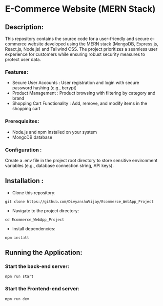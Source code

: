 # E-Commerce Website (MERN Stack)
## Description:

This repository contains the source code for a user-friendly and secure e-commerce website developed using the MERN stack (MongoDB, Express.js, React.js, Node.js) and Tailwind CSS. The project prioritizes a seamless user experience for customers while ensuring robust security measures to protect user data.

### Features:

- Secure User Accounts : User registration and login with secure password hashing (e.g., bcrypt)
 - Product Management : Product browsing with filtering by category and brand
 - Shopping Cart Functionality : Add, remove, and modify items in the shopping cart

### Prerequisites:

 - Node.js and npm installed on your system
 - MongoDB database 

### Configuration :

Create a .env file in the project root directory to store sensitive environment variables (e.g., database connection string, API keys). 

## Installation : 
-  Clone this repository:
```
git clone https://github.com/DivyanshuVijay/Ecommerce_WebApp_Project
```
- Navigate to the project directory:
```
cd Ecommerce_WebApp_Project
```
- Install dependencies: 
```
npm install
```

## Running the Application:

### Start the back-end server:
```
npm run start
```
### Start the Frontend-end server:
```
npm run dev
```
